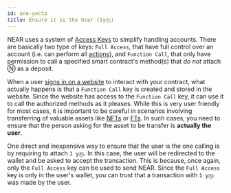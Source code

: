 ```yaml
---
id: one-yocto
title: Ensure it is the User (1yⓃ)
---
```


NEAR uses a system of [Access Keys](../../../protocol/access-keys.md) to simplify handling accounts.
There are basically two type of keys: `Full Access`, that have full control over an account (i.e. can perform all [actions](../anatomy/actions.md)), and 
`Function Call`, that only have permission to call a specified smart contract's method(s) that _do not_ attach Ⓝ as a deposit.

When a user [signs in on a website](../../4.web3-apps/integrate-contracts.md#user-sign-in--sign-out) to interact with your contract, what actually happens is
that a `Function Call` key is created and stored in the website. Since the website has access to the `Function Call` key, it can use it to
call the authorized methods as it pleases. While this is very user friendly for most cases, it is important to be careful in scenarios involving
transferring of valuable assets like [NFTs](../../../2.build/5.primitives/nft.md) or [FTs](../../../2.build/5.primitives/ft.md). In such cases, you need to ensure that
the person asking for the asset to be transfer is **actually the user**.

One direct and inexpensive way to ensure that the user is the one calling is by requiring to attach `1 yⓃ`. In this case, the user will be
redirected to the wallet and be asked to accept the transaction. This is because, once again, only the `Full Access` key can be used to send NEAR.
Since the `Full Access` key is only in the user's wallet, you can trust that a transaction with `1 yⓃ` was made by the user.